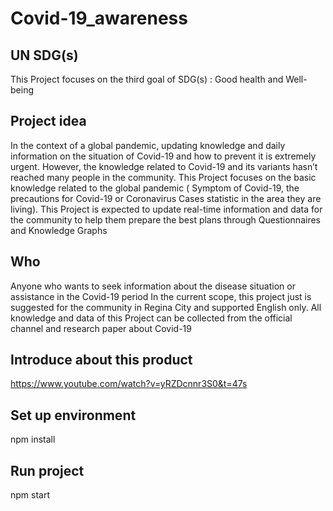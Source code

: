 # Covid-19_awareness
## UN SDG(s)
This Project focuses on the third goal of SDG(s) : Good health and Well-being


## Project idea
In the context of a global pandemic, updating knowledge and daily information on the situation of Covid-19 and how to prevent it is extremely urgent. However, the knowledge related to Covid-19 and its variants hasn’t reached many people in the community.
This Project focuses on the basic knowledge related to the global pandemic ( Symptom of Covid-19, the precautions for Covid-19 or Coronavirus Cases statistic in the area they are living). This Project is expected to update real-time information and data for the community to help them prepare the best plans through Questionnaires and  Knowledge Graphs


## Who
Anyone who wants to seek information about the disease situation or assistance in the Covid-19 period
In the current scope, this project just is suggested for the community in Regina City and supported English only.
All knowledge and data of this Project can be collected from the official channel and research paper about Covid-19

## Introduce about this product
https://www.youtube.com/watch?v=yRZDcnnr3S0&t=47s

## Set up environment
npm install

## Run project
npm start
